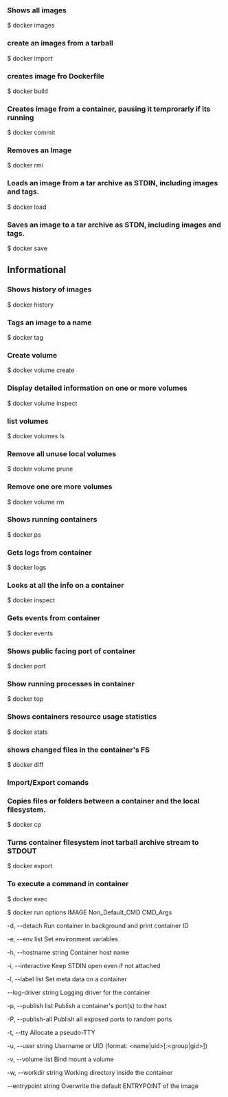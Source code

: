 ### Shows all images
$ docker images

### create an images from a tarball

$ docker import

### creates image fro Dockerfile

$ docker build

### Creates image from a container, pausing it temprorarly if its running

$ docker commit

### Removes an Image

$ docker rmi

### Loads an image from a tar archive as STDIN, including images and tags.

$ docker load

### Saves an image to a tar archive as STDN, including images and tags.
$ docker save


## Informational
### Shows history of images

$ docker history

### Tags an image to a name

$ docker tag

### Create volume

$ docker volume create

### Display detailed information on one or more volumes

$ docker volume inspect

### list volumes

$ docker volumes ls

### Remove all unuse local volumes

$ docker volume prune

### Remove one ore more volumes

$ docker volume rm










### Shows running containers

$ docker ps

### Gets logs from container

$ docker logs

### Looks at all the info on a container

$ docker inspect

### Gets events from container

$ docker events

### Shows public facing port of container

$ docker port

### Show running processes in container

$ docker top

### Shows containers resource usage statistics

$ docker stats

### shows changed files in the container's FS

$ docker diff

### Import/Export comands

### Copies files or folders between a container and the local filesystem.

$ docker cp

### Turns container filesystem inot tarball archive stream to STDOUT

$ docker export

### To execute a command in container

$ docker exec

$ docker run options IMAGE Non_Default_CMD CMD_Args

  -d, --detach                         Run container in background and print container ID
  
  -e, --env list                       Set environment variables
  
  -h, --hostname string                Container host name
  
  -i, --interactive                    Keep STDIN open even if not attached
  
  -l, --label list                     Set meta data on a container
  
  --log-driver string              Logging driver for the container
      
  -p, --publish list                   Publish a container's port(s) to the host
  
  -P, --publish-all                    Publish all exposed ports to random ports
  
  -t, --tty                            Allocate a pseudo-TTY
  
  -u, --user string                    Username or UID (format: <name|uid>[:<group|gid>])
  
  -v, --volume list                    Bind mount a volume
  
  -w, --workdir string                 Working directory inside the container
  
  --entrypoint string              Overwrite the default ENTRYPOINT of the image



